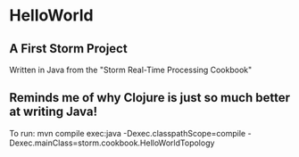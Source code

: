 # HelloWorld
## A First Storm Project

Written in Java from the "Storm Real-Time Processing Cookbook"

## Reminds me of why Clojure is just so much better at writing Java!

To run: mvn compile exec:java -Dexec.classpathScope=compile -Dexec.mainClass=storm.cookbook.HelloWorldTopology